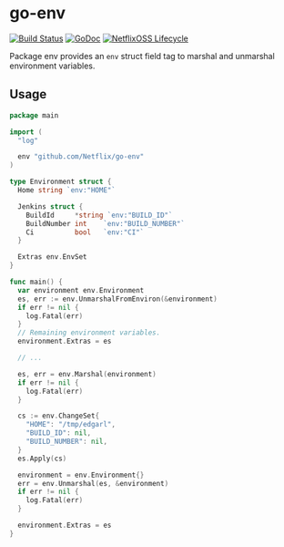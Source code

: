 # go-env

[![Build Status](https://travis-ci.org/Netflix/go-env.svg?branch=master)](https://travis-ci.org/Netflix/go-env)
[![GoDoc](https://godoc.org/github.com/Netflix/go-env?status.svg)](https://godoc.org/github.com/Netflix/go-env)
[![NetflixOSS Lifecycle](https://img.shields.io/osslifecycle/Netflix/go-expect.svg)]()


Package env provides an `env` struct field tag to marshal and unmarshal environment variables.

## Usage

```go
package main

import (
  "log"

  env "github.com/Netflix/go-env"
)

type Environment struct {
  Home string `env:"HOME"`

  Jenkins struct {
    BuildId     *string `env:"BUILD_ID"`
    BuildNumber int    `env:"BUILD_NUMBER"`
    Ci          bool   `env:"CI"`
  }

  Extras env.EnvSet
}

func main() {
  var environment env.Environment
  es, err := env.UnmarshalFromEnviron(&environment)
  if err != nil {
    log.Fatal(err)
  }
  // Remaining environment variables.
  environment.Extras = es

  // ...

  es, err = env.Marshal(environment)
  if err != nil {
    log.Fatal(err)
  }

  cs := env.ChangeSet{
    "HOME": "/tmp/edgarl",
    "BUILD_ID": nil,
    "BUILD_NUMBER": nil,
  }
  es.Apply(cs)

  environment = env.Environment{}
  err = env.Unmarshal(es, &environment)
  if err != nil {
    log.Fatal(err)
  }

  environment.Extras = es
}
```
